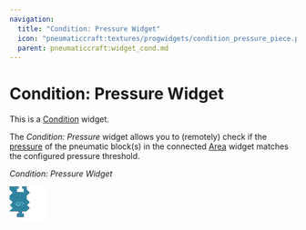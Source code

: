 ```yaml
---
navigation:
  title: "Condition: Pressure Widget"
  icon: "pneumaticcraft:textures/progwidgets/condition_pressure_piece.png"
  parent: pneumaticcraft:widget_cond.md
---
```


# Condition: Pressure Widget

This is a [Condition](./conditions.md) widget.

The *Condition: Pressure* widget allows you to (remotely) check if the [pressure](../pressure.md) of the pneumatic block(s) in the connected [Area](./area.md) widget matches the configured pressure threshold.

*Condition: Pressure Widget*

![](condition_pressure_piece.png)

